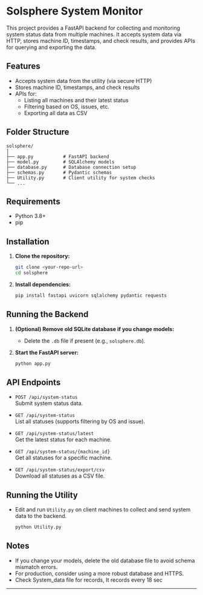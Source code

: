 # Solsphere System Monitor

This project provides a FastAPI backend for collecting and monitoring system status data from multiple machines. It accepts system data via HTTP, stores machine ID, timestamps, and check results, and provides APIs for querying and exporting the data.

## Features

- Accepts system data from the utility (via secure HTTP)
- Stores machine ID, timestamps, and check results
- APIs for:
  - Listing all machines and their latest status
  - Filtering based on OS, issues, etc.
  - Exporting all data as CSV

## Folder Structure

```
solsphere/
│
├── app.py           # FastAPI backend
├── model.py         # SQLAlchemy models
├── database.py      # Database connection setup
├── schemas.py       # Pydantic schemas
├── Utility.py       # Client utility for system checks
└── ...
```

## Requirements

- Python 3.8+
- pip

## Installation

1. **Clone the repository:**
   ```sh
   git clone <your-repo-url>
   cd solsphere
   ```

2. **Install dependencies:**
   ```sh
   pip install fastapi uvicorn sqlalchemy pydantic requests
   ```

## Running the Backend

1. **(Optional) Remove old SQLite database if you change models:**
   - Delete the `.db` file if present (e.g., `solsphere.db`).

2. **Start the FastAPI server:**
   ```sh
   python app.py
   ```

## API Endpoints

- `POST /api/system-status`  
  Submit system status data.

- `GET /api/system-status`  
  List all statuses (supports filtering by OS and issue).

- `GET /api/system-status/latest`  
  Get the latest status for each machine.

- `GET /api/system-status/{machine_id}`  
  Get all statuses for a specific machine.

- `GET /api/system-status/export/csv`  
  Download all statuses as a CSV file.

## Running the Utility

- Edit and run `Utility.py` on client machines to collect and send system data to the backend.

   ```sh
   python Utility.py
   ```

## Notes

- If you change your models, delete the old database file to avoid schema mismatch errors.
- For production, consider using a more robust database and HTTPS.
- Check System_data file for records, It records every 18 sec

---
